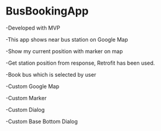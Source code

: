 # BusBookingApp
-Developed with MVP

-This app shows near bus station on Google Map

-Show my current position with marker on map

-Get station position from response, Retrofit has been used.

-Book bus which is selected by user

-Custom Google Map

-Custom Marker

-Custom Dialog

-Custom Base Bottom Dialog
